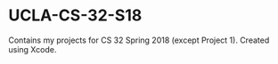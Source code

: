# UCLA-CS-32-S18
Contains my projects for CS 32 Spring 2018 (except Project 1).
Created using Xcode.
